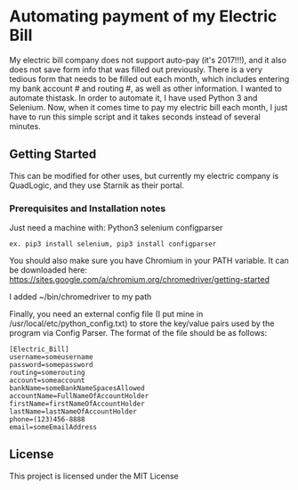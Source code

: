# Automating payment of my Electric Bill

My electric bill company does not support auto-pay (it's 2017!!!), and it also does not save form info that was filled out previously. There is a very
tedious form that needs to be filled out each month, which includes entering my bank account # and routing #, as well as other information.  I wanted to automate thistask.  In order to automate it, I have used Python 3 and Selenium.  Now, when it comes time to pay my electric bill each month, I just have to run this simple script and it takes seconds instead of several minutes.

## Getting Started
This can be modified for other uses, but currently my electric company is QuadLogic, and they use Starnik as their portal.

### Prerequisites and Installation notes
Just need a machine with:
Python3
selenium
configparser
```
ex. pip3 install selenium, pip3 install configparser
```
You should also make sure you have Chromium in your PATH variable.  It can be downloaded here: https://sites.google.com/a/chromium.org/chromedriver/getting-started

I added ~/bin/chromedriver to my path

Finally, you need an external config file (I put mine in /usr/local/etc/python_config.txt) to store the key/value pairs used by the program via Config Parser.  The format of the file should be as follows:
```
[Electric_Bill]
username=someusername
password=somepassword
routing=somerouting
account=someaccount
bankName=someBankNameSpacesAllowed
accountName=FullNameOfAccountHolder
firstName=firstNameOfAccountHolder
lastName=lastNameOfAccountHolder
phone=(123)456-8888
email=someEmailAddress
```

## License

This project is licensed under the MIT License

